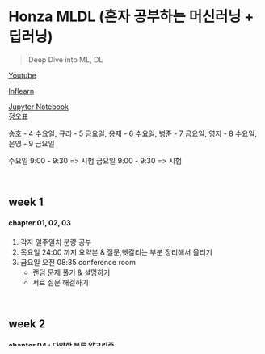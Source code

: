 # Honza MLDL (혼자 공부하는 머신러닝 + 딥러닝)
> Deep Dive into ML, DL

[Youtube](https://www.youtube.com/playlist?list=PLJN246lAkhQjoU0C4v8FgtbjOIXxSs_4Q)

[Inflearn](https://www.inflearn.com/course/%ED%98%BC%EC%9E%90%EA%B3%B5%EB%B6%80-%EB%A8%B8%EC%8B%A0%EB%9F%AC%EB%8B%9D-%EB%94%A5%EB%9F%AC%EB%8B%9D)

[Jupyter Notebook](https://github.com/rickiepark/hg-mldl)
<br>
[정오표](https://tensorflow.blog/hg-mldl/)
<br>

승호 - 4 수요일, 규리 - 5 금요일, 용재 - 6 수요일, 병준 - 7 금요일, 영지 - 8 수요일, 은영 - 9 금요일

수요일 9:00 - 9:30 => 시험
금요일 9:00 - 9:30 => 시험



<br>

## week 1

#### chapter 01, 02, 03
1. 각자 일주일치 분량 공부
2. 목요일 24:00 까지 요약본 & 질문,헷갈리는 부분 정리해서 올리기
3. 금요일 오전 08:35 conference room
   - 랜덤 문제 풀기 & 설명하기
   - 서로 질문 해결하기

<br>

## week 2

#### chaptor 04 : 다양한 분류 알고리즘

> 로지스틱 회귀, 확률적 경사 하강법

[승호](https://github.com/HANARONE/BookZzang/blob/main/Honza_MLDL/4/7%205%EB%B0%9C%ED%91%9C.pdf)



#### chaptor 05 : 트리

>  결정 트리, 교차 검증, 그리드 서치, 트리의 앙상블,

규리

[TEST ]()





<br>

## week 3

#### chaptor 06. 비지도 학습 

> 군집 알고리즘, k-평균, 주성분 분석

[용재]()

[TEST]()
